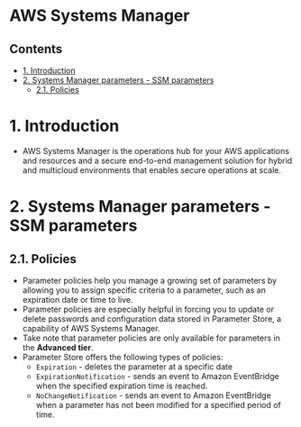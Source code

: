 # AWS Systems Manager<!-- omit in toc -->

## Contents <!-- omit in toc -->

- [1. Introduction](#1-introduction)
- [2. Systems Manager parameters - SSM parameters](#2-systems-manager-parameters---ssm-parameters)
  - [2.1. Policies](#21-policies)

# 1. Introduction

- AWS Systems Manager is the operations hub for your AWS applications and resources and a secure end-to-end management solution for hybrid and multicloud environments that enables secure operations at scale.

# 2. Systems Manager parameters - SSM parameters

## 2.1. Policies

- Parameter policies help you manage a growing set of parameters by allowing you to assign specific criteria to a parameter, such as an expiration date or time to live.
- Parameter policies are especially helpful in forcing you to update or delete passwords and configuration data stored in Parameter Store, a capability of AWS Systems Manager.
- Take note that parameter policies are only available for parameters in the **Advanced tier**.
- Parameter Store offers the following types of policies:
  - `Expiration` - deletes the parameter at a specific date
  - `ExpirationNotification` - sends an event to Amazon EventBridge when the specified expiration time is reached.
  - `NoChangeNotification` - sends an event to Amazon EventBridge when a parameter has not been modified for a specified period of time.